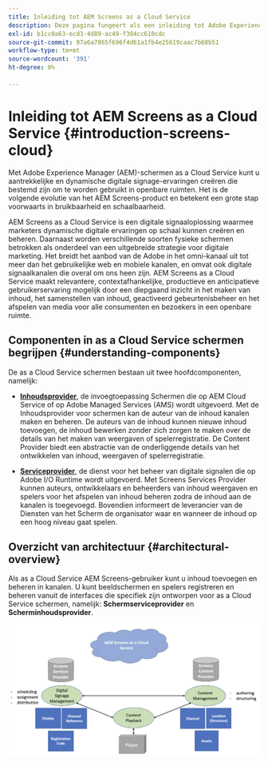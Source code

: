 ```yaml
---
title: Inleiding tot AEM Screens as a Cloud Service
description: Deze pagina fungeert als een inleiding tot Adobe Experience Manager Screens as a Cloud Service.
exl-id: b1cc0a63-ecd3-4d89-ac49-f384cc610cdc
source-git-commit: 97a6a7865f696f4d61a1fb4e25619caac7b68b51
workflow-type: tm+mt
source-wordcount: '391'
ht-degree: 0%

---
```


# Inleiding tot AEM Screens as a Cloud Service {#introduction-screens-cloud}

Met Adobe Experience Manager (AEM)-schermen as a Cloud Service kunt u aantrekkelijke en dynamische digitale signage-ervaringen creëren die bestemd zijn om te worden gebruikt in openbare ruimten. Het is de volgende evolutie van het AEM Screens-product en betekent een grote stap voorwaarts in bruikbaarheid en schaalbaarheid.

AEM Screens as a Cloud Service is een digitale signaaloplossing waarmee marketers dynamische digitale ervaringen op schaal kunnen creëren en beheren. Daarnaast worden verschillende soorten fysieke schermen betrokken als onderdeel van een uitgebreide strategie voor digitale marketing. Het breidt het aanbod van de Adobe in het omni-kanaal uit tot meer dan het gebruikelijke web en mobiele kanalen, en omvat ook digitale signaalkanalen die overal om ons heen zijn. AEM Screens as a Cloud Service maakt relevantere, contextafhankelijke, productieve en anticipatieve gebruikerservaring mogelijk door een diepgaand inzicht in het maken van inhoud, het samenstellen van inhoud, geactiveerd gebeurtenisbeheer en het afspelen van media voor alle consumenten en bezoekers in een openbare ruimte.

## Componenten in as a Cloud Service schermen begrijpen {#understanding-components}

De as a Cloud Service schermen bestaan uit twee hoofdcomponenten, namelijk:

* **[Inhoudsprovider](https://experienceleague.adobe.com/docs/experience-manager-cloud-service/content/screens-as-cloud-service/configure-screens-cloud/using-screens-content-provider.html?lang=en)**, de invoegtoepassing Schermen die op AEM Cloud Service of op Adobe Managed Services (AMS) wordt uitgevoerd. Met de Inhoudsprovider voor schermen kan de auteur van de inhoud kanalen maken en beheren. De auteurs van de inhoud kunnen nieuwe inhoud toevoegen, de inhoud bewerken zonder zich zorgen te maken over de details van het maken van weergaven of spelerregistratie. De Content Provider biedt een abstractie van de onderliggende details van het ontwikkelen van inhoud, weergaven of spelerregistratie.

* **[Serviceprovider](https://experienceleague.adobe.com/docs/experience-manager-cloud-service/content/screens-as-cloud-service/configure-screens-cloud/navigating-to-screens-services-provider.html?lang=en)**, de dienst voor het beheer van digitale signalen die op Adobe I/O Runtime wordt uitgevoerd. Met Screens Services Provider kunnen auteurs, ontwikkelaars en beheerders van inhoud weergaven en spelers voor het afspelen van inhoud beheren zodra de inhoud aan de kanalen is toegevoegd. Bovendien informeert de leverancier van de Diensten van het Scherm de organisator waar en wanneer de inhoud op een hoog niveau gaat spelen.


## Overzicht van architectuur {#architectural-overview}

Als as a Cloud Service AEM Screens-gebruiker kunt u inhoud toevoegen en beheren in kanalen. U kunt beeldschermen en spelers registreren en beheren vanuit de interfaces die specifiek zijn ontworpen voor as a Cloud Service schermen, namelijk: **Schermserviceprovider** en **Scherminhoudsprovider**.

![afbeelding](/help/screens-cloud/assets/architecture-screenscloud.png)
